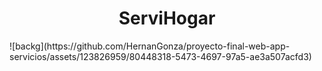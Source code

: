 <h1 align="center"> ServiHogar </h1>
![backg](https://github.com/HernanGonza/proyecto-final-web-app-servicios/assets/123826959/80448318-5473-4697-97a5-ae3a507acfd3)

